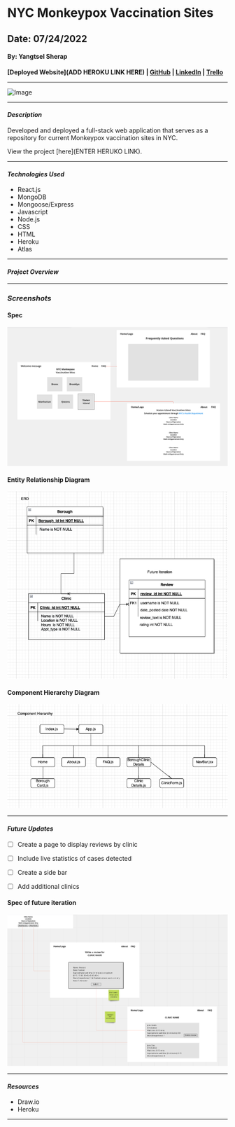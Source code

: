 # NYC Monkeypox Vaccination Sites

## Date: 07/24/2022

#### By: Yangtsel Sherap

**[Deployed Website](ADD HEROKU LINK HERE) | [GitHub](https://github.com/y-sherap) | [LinkedIn](https://www.linkedin.com/in/yangtsel-sherap-51605947/) | [Trello](https://trello.com/b/pHVFTTdq/project-2)**

---

![Image](https://live.staticflickr.com/65535/52098204574_7f2dfd11d7_b.jpg)

---

#### _Description_

Developed and deployed a full-stack web application that serves as a repository for current Monkeypox vaccination sites in NYC.

View the project [here](ENTER HERUKO LINK).

---

#### _Technologies Used_

- React.js
- MongoDB
- Mongoose/Express
- Javascript
- Node.js
- CSS
- HTML
- Heroku
- Atlas

---

#### _Project Overview_



---

### **_Screenshots_**

#### **Spec**
![design](images/newspec.png)


#### **Entity Relationship Diagram**

![ERD](images/newERD.png)


#### **Component Hierarchy Diagram**

![CHD](images/newCHD.png)


---

#### _Future Updates_

- [ ] Create a page to display reviews by clinic
- [ ] Include live statistics of cases detected
- [ ] Create a side bar
- [ ] Add additional clinics


#### **Spec of future iteration**
![spec2](images/spec2.png)

---

#### **_Resources_**

- Draw.io
- Heroku

---

